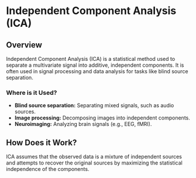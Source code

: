 # Independent Component Analysis (ICA)

## Overview
Independent Component Analysis (ICA) is a statistical method used to separate a multivariate signal into additive, independent components. It is often used in signal processing and data analysis for tasks like blind source separation.

### Where is it Used?
- **Blind source separation:** Separating mixed signals, such as audio sources.
- **Image processing:** Decomposing images into independent components.
- **Neuroimaging:** Analyzing brain signals (e.g., EEG, fMRI).

## How Does it Work?
ICA assumes that the observed data is a mixture of independent sources and attempts to recover the original sources by maximizing the statistical independence of the components.
